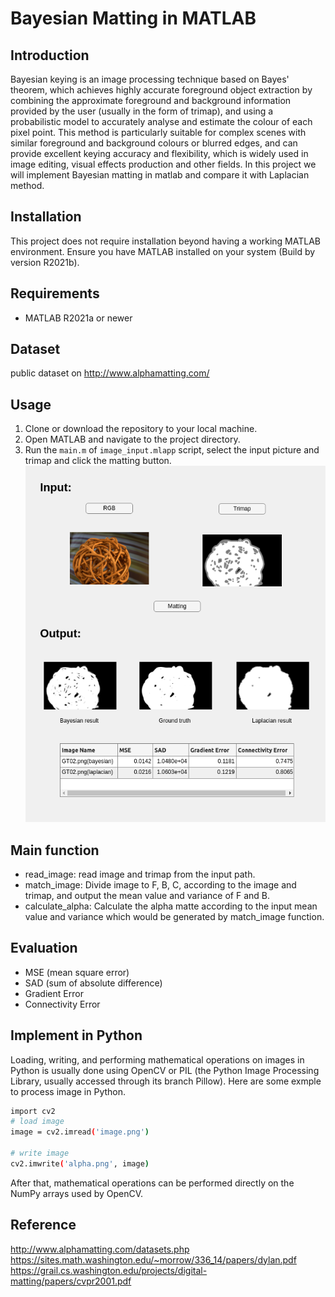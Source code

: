 # Bayesian Matting in MATLAB

## Introduction

Bayesian keying is an image processing technique based on Bayes' theorem, which achieves highly accurate foreground object extraction by combining the approximate foreground and background information provided by the user (usually in the form of trimap), and using a probabilistic model to accurately analyse and estimate the colour of each pixel point. This method is particularly suitable for complex scenes with similar foreground and background colours or blurred edges, and can provide excellent keying accuracy and flexibility, which is widely used in image editing, visual effects production and other fields. In this project we will implement Bayesian matting in matlab and compare it with Laplacian method.



## Installation

This project does not require installation beyond having a working MATLAB environment. Ensure you have MATLAB installed on your system (Build by version R2021b).

## Requirements

- MATLAB R2021a or newer

## Dataset

public dataset on http://www.alphamatting.com/

## Usage

1. Clone or download the repository to your local machine.
2. Open MATLAB and navigate to the project directory.
3. Run the `main.m` of `image_input.mlapp` script, select the input picture and trimap and click the matting button.
![Logo](./matlab/gui.png)

## Main function
- read_image: read image and trimap from the input path. 
- match_image: Divide image to F, B, C, according to the image and trimap, and output the mean value and variance of F and B. 
- calculate_alpha: Calculate the alpha matte according to the input mean value and variance which would be generated by match_image function. 

## Evaluation
- MSE (mean square error) 
- SAD (sum of absolute difference) 
- Gradient Error 
- Connectivity Error 

## Implement in Python
Loading, writing, and performing mathematical operations on images in Python is usually done using OpenCV or PIL (the Python Image Processing Library, usually accessed through its branch Pillow).
Here are some exmple to process image in Python.
```bash
import cv2
# load image
image = cv2.imread('image.png')

# write image
cv2.imwrite('alpha.png', image)
```
After that, mathematical operations can be performed directly on the NumPy arrays used by OpenCV.

## Reference
http://www.alphamatting.com/datasets.php <br>
https://sites.math.washington.edu/~morrow/336_14/papers/dylan.pdf <br>
https://grail.cs.washington.edu/projects/digital-matting/papers/cvpr2001.pdf <br>




